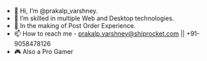 - 👋 Hi, I’m @prakalp_varshney.
- 👀 I’m skilled in multiple Web and Desktop technologies.
- 🌱 In the making of Post Order Experience.
- 📫 How to reach me - prakalp.varshney@shiprocket.com || +91-9058478126
- 🎮 Also a Pro Gamer

<!---
prakalp-shiprocket/prakalp-shiprocket is a ✨ special ✨ repository because its `README.md` (this file) appears on your GitHub profile.
You can click the Preview link to take a look at your changes.
--->
